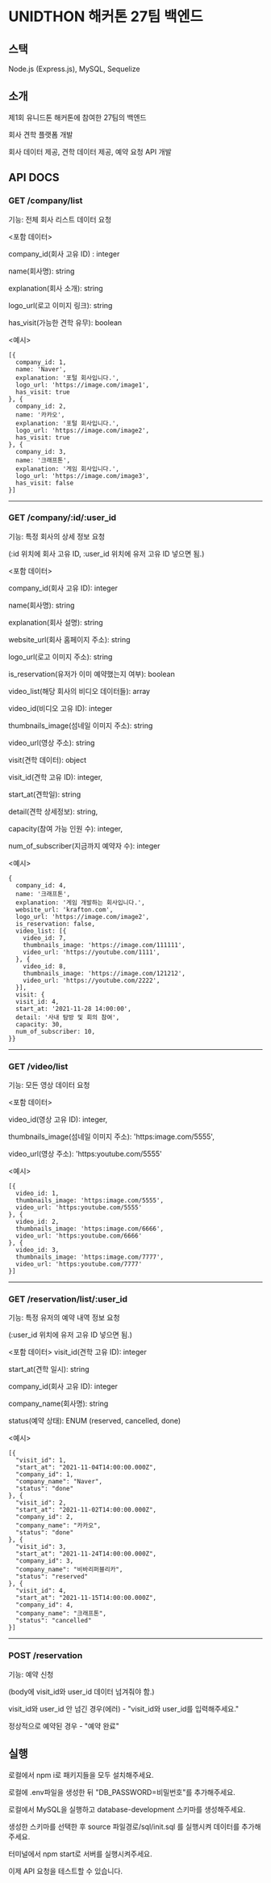 # UNIDTHON 해커톤 27팀 백엔드

## 스택
Node.js (Express.js), MySQL, Sequelize

## 소개
제1회 유니드톤 해커톤에 참여한 27팀의 백엔드

회사 견학 플랫폼 개발

회사 데이터 제공, 견학 데이터 제공, 예약 요청 API 개발

## API DOCS
### GET  /company/list
기능: 전체 회사 리스트 데이터 요청  

<포함 데이터>

company_id(회사 고유 ID) : integer

name(회사명): string

explanation(회사 소개): string

logo_url(로고 이미지 링크): string

has_visit(가능한 견학 유무): boolean

<예시>
```
[{
  company_id: 1,
  name: 'Naver',
  explanation: '포털 회사입니다.',
  logo_url: 'https://image.com/image1',
  has_visit: true
}, {
  company_id: 2,
  name: '카카오',
  explanation: '포털 회사입니다.',
  logo_url: 'https://image.com/image2',
  has_visit: true
}, {
  company_id: 3,
  name: '크래프톤',
  explanation: '게임 회사입니다.',
  logo_url: 'https://image.com/image3',
  has_visit: false
}]
```
---

### GET /company/:id/:user_id
기능: 특정 회사의 상세 정보 요청

(:id 위치에 회사 고유 ID, :user_id 위치에 유저 고유 ID 넣으면 됨.)

<포함 데이터>

company_id(회사 고유 ID): integer

name(회사명): string

explanation(회사 설명): string

website_url(회사 홈페이지 주소): string

logo_url(로고 이미지 주소): string

is_reservation(유저가 이미 예약했는지 여부): boolean

video_list(해당 회사의 비디오 데이터들): array

video_id(비디오 고유 ID): integer

thumbnails_image(섬네일 이미지 주소): string

video_url(영상 주소): string

visit(견학 데이터): object

visit_id(견학 고유 ID): integer,

start_at(견학일): string

detail(견학 상세정보): string,

capacity(참여 가능 인원 수): integer,

num_of_subscriber(지금까지 예약자 수): integer

<예시>
```
{
  company_id: 4,
  name: '크래프톤',
  explanation: '게임 개발하는 회사입니다.',
  website_url: 'krafton.com',
  logo_url: 'https://image.com/image2',
  is_reservation: false,
  video_list: [{
    video_id: 7,
    thumbnails_image: 'https://image.com/111111',
    video_url: 'https://youtube.com/1111',
  }, {
    video_id: 8,
    thumbnails_image: 'https://image.com/121212',
    video_url: 'https://youtube.com/2222',
  }],
  visit: {
  visit_id: 4,
  start_at: '2021-11-28 14:00:00',
  detail: '사내 탐방 및 회의 참여',
  capacity: 30,
  num_of_subscriber: 10,
}}
```
---

### GET /video/list
기능: 모든 영상 데이터 요청

<포함 데이터>

video_id(영상 고유 ID): integer,

thumbnails_image(섬네일 이미지 주소): 'https:image.com/5555',

video_url(영상 주소): 'https:youtube.com/5555'

<예시>
```
[{
  video_id: 1,
  thumbnails_image: 'https:image.com/5555',
  video_url: 'https:youtube.com/5555'
}, {
  video_id: 2,
  thumbnails_image: 'https:image.com/6666',
  video_url: 'https:youtube.com/6666'
}, {
  video_id: 3,
  thumbnails_image: 'https:image.com/7777',
  video_url: 'https:youtube.com/7777'
}]
```
---

### GET /reservation/list/:user_id
기능: 특정 유저의 예약 내역 정보 요청

(:user_id 위치에 유저 고유 ID 넣으면 됨.)

<포함 데이터>
visit_id(견학 고유 ID): integer

start_at(견학 일시): string

company_id(회사 고유 ID): integer

company_name(회사명): string

status(예약 상태): ENUM (reserved, cancelled, done)

<예시>
```
[{
  "visit_id": 1,
  "start_at": "2021-11-04T14:00:00.000Z",
  "company_id": 1,
  "company_name": "Naver",
  "status": "done"
}, {
  "visit_id": 2,
  "start_at": "2021-11-02T14:00:00.000Z",
  "company_id": 2,
  "company_name": "카카오",
  "status": "done"
}, {
  "visit_id": 3,
  "start_at": "2021-11-24T14:00:00.000Z",
  "company_id": 3,
  "company_name": "비바리퍼블리카",
  "status": "reserved"
}, {
  "visit_id": 4,
  "start_at": "2021-11-15T14:00:00.000Z",
  "company_id": 4,
  "company_name": "크래프톤",
  "status": "cancelled"
}]
```
---

### POST /reservation
기능: 예약 신청

(body에 visit_id와 user_id 데이터 넘겨줘야 함.)

visit_id와 user_id 안 넘긴 경우(에러) - "visit_id와 user_id를 입력해주세요."

정상적으로 예약된 경우 - "예약 완료"


## 실행 
로컬에서 npm i로 패키지들을 모두 설치해주세요.

로컬에 .env파일을 생성한 뒤 "DB_PASSWORD=비밀번호"를 추가해주세요.

로컬에서 MySQL을 실행하고 database-development 스키마를 생성해주세요.

생성한 스키마를 선택한 후 source 파일경로/sql/init.sql 를 실행시켜 데이터를 추가해주세요.

터미널에서 npm start로 서버를 실행시켜주세요.

이제 API 요청을 테스트할 수 있습니다.
